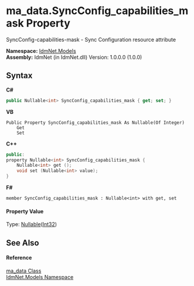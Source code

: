 # ma_data.SyncConfig_capabilities_mask Property 
 

SyncConfig-capabilities-mask - Sync Configuration resource attribute

**Namespace:**&nbsp;<a href="N_IdmNet_Models">IdmNet.Models</a><br />**Assembly:**&nbsp;IdmNet (in IdmNet.dll) Version: 1.0.0.0 (1.0.0)

## Syntax

**C#**<br />
``` C#
public Nullable<int> SyncConfig_capabilities_mask { get; set; }
```

**VB**<br />
``` VB
Public Property SyncConfig_capabilities_mask As Nullable(Of Integer)
	Get
	Set
```

**C++**<br />
``` C++
public:
property Nullable<int> SyncConfig_capabilities_mask {
	Nullable<int> get ();
	void set (Nullable<int> value);
}
```

**F#**<br />
``` F#
member SyncConfig_capabilities_mask : Nullable<int> with get, set

```


#### Property Value
Type: <a href="http://msdn2.microsoft.com/en-us/library/b3h38hb0" target="_blank">Nullable</a>(<a href="http://msdn2.microsoft.com/en-us/library/td2s409d" target="_blank">Int32</a>)

## See Also


#### Reference
<a href="T_IdmNet_Models_ma_data">ma_data Class</a><br /><a href="N_IdmNet_Models">IdmNet.Models Namespace</a><br />